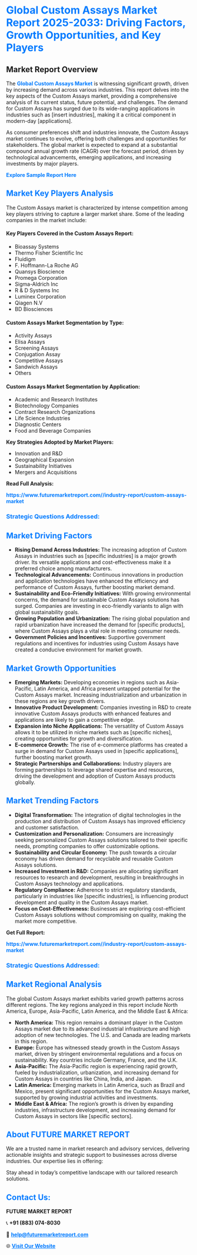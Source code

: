 <h1 style="color: #007BFF;">Global Custom Assays Market Report 2025-2033: Driving Factors, Growth Opportunities, and Key Players</h1>

<section id="overview">
<h2>Market Report Overview</h2>
<p>The <a href="https://www.futuremarketreport.com//industry-report/custom-assays-market" style="color: #007BFF; text-decoration: none;"><strong>Global Custom Assays Market</strong></a> is witnessing significant growth, driven by increasing demand across various industries. This report delves into the key aspects of the Custom Assays market, providing a comprehensive analysis of its current status, future potential, and challenges. The demand for Custom Assays has surged due to its wide-ranging applications in industries such as [insert industries], making it a critical component in modern-day [applications].</p>
<p>As consumer preferences shift and industries innovate, the Custom Assays market continues to evolve, offering both challenges and opportunities for stakeholders. The global market is expected to expand at a substantial compound annual growth rate (CAGR) over the forecast period, driven by technological advancements, emerging applications, and increasing investments by major players.</p>
</section>

<section id="overview">
<p><a href="https://www.futuremarketreport.com//request-sample/reportId=89676" style="color: #007BFF; text-decoration: none;"><strong>Explore Sample Report Here</strong></a></p>
</section>

<section id="key-players">
<h2 style="color: #007BFF;">Market Key Players Analysis</h2>
<p>The Custom Assays market is characterized by intense competition among key players striving to capture a larger market share. Some of the leading companies in the market include:</p>
<h4>Key Players Covered in the Custom Assays Report:</h4>
<ul><li>Bioassay Systems</li><li>Thermo Fisher Scientific Inc</li><li>Fluidigm</li><li>F. Hoffmann-La Roche AG</li><li>Quansys Bioscience</li><li>Promega Corporation</li><li>Sigma-Aldrich Inc</li><li>R &amp; D Systems Inc</li><li>Luminex Corporation</li><li>Qiagen N.V</li><li>BD Biosciences</li></ul>
<h4>Custom Assays Market Segmentation by Type:</h4>
<ul><li>Activity Assays</li><li>Elisa Assays</li><li>Screening Assays</li><li>Conjugation Assay</li><li>Competitive Assays</li><li>Sandwich Assays</li><li>Others</li></ul>

<h4>Custom Assays Market Segmentation by Application:</h4>
<ul><li>Academic and Research Institutes</li><li>Biotechnology Companies</li><li>Contract Research Organizations</li><li>Life Science Industries</li><li>Diagnostic Centers</li><li>Food and Beverage Companies</li></ul>
<p><strong>Key Strategies Adopted by Market Players:</strong></p>
<ul>
<li>Innovation and R&D</li>
<li>Geographical Expansion</li>
<li>Sustainability Initiatives</li>
<li>Mergers and Acquisitions</li>
</ul>
</section>

<section>
<p><strong>Read Full Analysis: </strong></p><a href="https://www.futuremarketreport.com//industry-report/custom-assays-market" style="color: #007BFF; text-decoration: none;"><strong>https://www.futuremarketreport.com//industry-report/custom-assays-market</strong></a>
<h3 style="color: #007BFF;">Strategic Questions Addressed:</h3>
</section>

<section id="driving-factors">
<h2 style="color: #007BFF;">Market Driving Factors</h2>
<ul>
<li><strong>Rising Demand Across Industries:</strong> The increasing adoption of Custom Assays in industries such as [specific industries] is a major growth driver. Its versatile applications and cost-effectiveness make it a preferred choice among manufacturers.</li>
<li><strong>Technological Advancements:</strong> Continuous innovations in production and application technologies have enhanced the efficiency and performance of Custom Assays, further boosting market demand.</li>
<li><strong>Sustainability and Eco-Friendly Initiatives:</strong> With growing environmental concerns, the demand for sustainable Custom Assays solutions has surged. Companies are investing in eco-friendly variants to align with global sustainability goals.</li>
<li><strong>Growing Population and Urbanization:</strong> The rising global population and rapid urbanization have increased the demand for [specific products], where Custom Assays plays a vital role in meeting consumer needs.</li>
<li><strong>Government Policies and Incentives:</strong> Supportive government regulations and incentives for industries using Custom Assays have created a conducive environment for market growth.</li>
</ul>
</section>

<section id="growth-opportunities">
<h2 style="color: #007BFF;">Market Growth Opportunities</h2>
<ul>
<li><strong>Emerging Markets:</strong> Developing economies in regions such as Asia-Pacific, Latin America, and Africa present untapped potential for the Custom Assays market. Increasing industrialization and urbanization in these regions are key growth drivers.</li>
<li><strong>Innovative Product Development:</strong> Companies investing in R&D to create innovative Custom Assays products with enhanced features and applications are likely to gain a competitive edge.</li>
<li><strong>Expansion into Niche Applications:</strong> The versatility of Custom Assays allows it to be utilized in niche markets such as [specific niches], creating opportunities for growth and diversification.</li>
<li><strong>E-commerce Growth:</strong> The rise of e-commerce platforms has created a surge in demand for Custom Assays used in [specific applications], further boosting market growth.</li>
<li><strong>Strategic Partnerships and Collaborations:</strong> Industry players are forming partnerships to leverage shared expertise and resources, driving the development and adoption of Custom Assays products globally.</li>
</ul>
</section>

<section id="trending-factors">
<h2 style="color: #007BFF;">Market Trending Factors</h2>
<ul>
<li><strong>Digital Transformation:</strong> The integration of digital technologies in the production and distribution of Custom Assays has improved efficiency and customer satisfaction.</li>
<li><strong>Customization and Personalization:</strong> Consumers are increasingly seeking personalized Custom Assays solutions tailored to their specific needs, prompting companies to offer customizable options.</li>
<li><strong>Sustainability and Circular Economy:</strong> The push towards a circular economy has driven demand for recyclable and reusable Custom Assays solutions.</li>
<li><strong>Increased Investment in R&D:</strong> Companies are allocating significant resources to research and development, resulting in breakthroughs in Custom Assays technology and applications.</li>
<li><strong>Regulatory Compliance:</strong> Adherence to strict regulatory standards, particularly in industries like [specific industries], is influencing product development and quality in the Custom Assays market.</li>
<li><strong>Focus on Cost-Effectiveness:</strong> Businesses are exploring cost-efficient Custom Assays solutions without compromising on quality, making the market more competitive.</li>
</ul>
</section>

<section>
<p><strong>Get Full Report: </strong></p><a href="https://www.futuremarketreport.com//industry-report/custom-assays-market" style="color: #007BFF; text-decoration: none;"><strong>https://www.futuremarketreport.com//industry-report/custom-assays-market</strong></a>
<h3 style="color: #007BFF;">Strategic Questions Addressed:</h3>
</section>


<section id="regional-analysis">
<h2 style="color: #007BFF;">Market Regional Analysis</h2>
<p>The global Custom Assays market exhibits varied growth patterns across different regions. The key regions analyzed in this report include North America, Europe, Asia-Pacific, Latin America, and the Middle East & Africa:</p>
<ul>
<li><strong>North America:</strong> This region remains a dominant player in the Custom Assays market due to its advanced industrial infrastructure and high adoption of new technologies. The U.S. and Canada are leading markets in this region.</li>
<li><strong>Europe:</strong> Europe has witnessed steady growth in the Custom Assays market, driven by stringent environmental regulations and a focus on sustainability. Key countries include Germany, France, and the U.K.</li>
<li><strong>Asia-Pacific:</strong> The Asia-Pacific region is experiencing rapid growth, fueled by industrialization, urbanization, and increasing demand for Custom Assays in countries like China, India, and Japan.</li>
<li><strong>Latin America:</strong> Emerging markets in Latin America, such as Brazil and Mexico, present significant opportunities for the Custom Assays market, supported by growing industrial activities and investments.</li>
<li><strong>Middle East & Africa:</strong> The region’s growth is driven by expanding industries, infrastructure development, and increasing demand for Custom Assays in sectors like [specific sectors].</li>
</ul>
</section>

<footer>
<h2 style="color: #007BFF;">About FUTURE MARKET REPORT</h2>
<p>We are a trusted name in market research and advisory services, delivering actionable insights and strategic support to businesses across diverse industries. Our expertise lies in offering:</p>

<p>Stay ahead in today’s competitive landscape with our tailored research solutions.</p>

<h2 style="color: #007BFF;">Contact Us:</h2>
<p><strong>FUTURE MARKET REPORT</strong></p>
<p>📞 <strong>+91 (883) 074-8030</strong></p>
<p>📧 <strong><a href="mailto:help@futuremarketreport.com" style="color: #007BFF;">help@futuremarketreport.com</a></strong></p>
<p>🌐 <strong><a href="https://www.futuremarketreport.com/" style="color: #007BFF;">Visit Our Website</a></strong></p>
</footer>